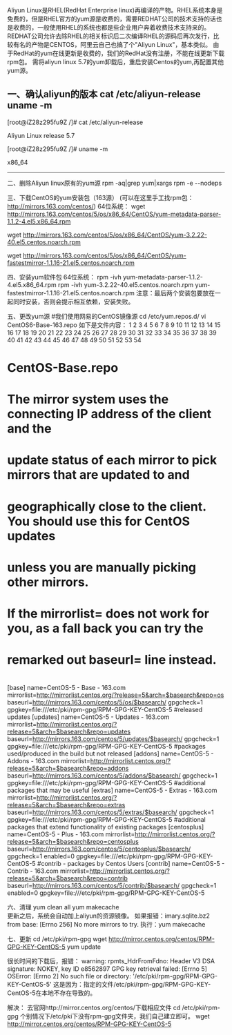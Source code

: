 Aliyun Linux是RHEL(RedHat Enterprise linux)再编译的产物。RHEL系统本身是免费的，但是RHEL官方的yum源是收费的，需要REDHAT公司的技术支持的话也是收费的，一般使用RHEL的系统也都是些企业用户奔着收费技术支持来的。 REDHAT公司允许去除RHEL的相关标识后二次编译RHEL的源码后再次发行，比较有名的产物是CENTOS，阿里云自己也搞了个"Aliyun Linux"，基本类似。
由于RedHat的yum在线更新是收费的，我们的RedHat没有注册，不能在线更新下载rpm包。
需将aliyun linux 5.7的yum卸载后，重启安装Centos的yum,再配置其他yum源。
 
一、确认aliyun的版本
cat /etc/aliyun-release
uname -m
------
[root@iZ28z295fu9Z /]# cat /etc/aliyun-release

Aliyun Linux release 5.7

[root@iZ28z295fu9Z /]# uname -m

x86_64

------
二、删除Aliyun linux原有的yum源
rpm -aq|grep yum|xargs rpm -e --nodeps

三、下载CentOS的yum安装包（163源）  (可以在这里手工找rpm包：http://mirrors.163.com/centos/)
64位系统：
wget http://mirrors.163.com/centos/5/os/x86_64/CentOS/yum-metadata-parser-1.1.2-4.el5.x86_64.rpm

wget http://mirrors.163.com/centos/5/os/x86_64/CentOS/yum-3.2.22-40.el5.centos.noarch.rpm

wget http://mirrors.163.com/centos/5/os/x86_64/CentOS/yum-fastestmirror-1.1.16-21.el5.centos.noarch.rpm

四、安装yum软件包
64位系统：
rpm -ivh yum-metadata-parser-1.1.2-4.el5.x86_64.rpm
rpm -ivh yum-3.2.22-40.el5.centos.noarch.rpm  yum-fastestmirror-1.1.16-21.el5.centos.noarch.rpm
注意：最后两个安装包要放在一起同时安装，否则会提示相互依赖，安装失败。

五、更改yum源  #我们使用网易的CentOS镜像源
cd /etc/yum.repos.d/
vi CentOS6-Base-163.repo
如下是文件内容：
1
2
3
4
5
6
7
8
9
10
11
12
13
14
15
16
17
18
19
20
21
22
23
24
25
26
27
28
29
30
31
32
33
34
35
36
37
38
39
40
41
42
43
44
45
46
47
48
49
50
51
52
53
54
# CentOS-Base.repo
#
# The mirror system uses the connecting IP address of the client and the
# update status of each mirror to pick mirrors that are updated to and
# geographically close to the client.  You should use this for CentOS updates
# unless you are manually picking other mirrors.
#
# If the mirrorlist= does not work for you, as a fall back you can try the 
# remarked out baseurl= line instead.
#
#
[base]
name=CentOS-5 - Base - 163.com
mirrorlist=http://mirrorlist.centos.org/?release=5&arch=$basearch&repo=os
baseurl=http://mirrors.163.com/centos/5/os/$basearch/
gpgcheck=1
gpgkey=file:///etc/pki/rpm-gpg/RPM-GPG-KEY-CentOS-5
#released updates 
[updates]
name=CentOS-5 - Updates - 163.com
mirrorlist=http://mirrorlist.centos.org/?release=5&arch=$basearch&repo=updates
baseurl=http://mirrors.163.com/centos/5/updates/$basearch/
gpgcheck=1
gpgkey=file:///etc/pki/rpm-gpg/RPM-GPG-KEY-CentOS-5
#packages used/produced in the build but not released
[addons]
name=CentOS-5 - Addons - 163.com
mirrorlist=http://mirrorlist.centos.org/?release=5&arch=$basearch&repo=addons
baseurl=http://mirrors.163.com/centos/5/addons/$basearch/
gpgcheck=1
gpgkey=file:///etc/pki/rpm-gpg/RPM-GPG-KEY-CentOS-5
#additional packages that may be useful
[extras]
name=CentOS-5 - Extras - 163.com
mirrorlist=http://mirrorlist.centos.org/?release=5&arch=$basearch&repo=extras
baseurl=http://mirrors.163.com/centos/5/extras/$basearch/
gpgcheck=1
gpgkey=file:///etc/pki/rpm-gpg/RPM-GPG-KEY-CentOS-5
#additional packages that extend functionality of existing packages
[centosplus]
name=CentOS-5 - Plus - 163.com
mirrorlist=http://mirrorlist.centos.org/?release=5&arch=$basearch&repo=centosplus
baseurl=http://mirrors.163.com/centos/5/centosplus/$basearch/
gpgcheck=1
enabled=0
gpgkey=file:///etc/pki/rpm-gpg/RPM-GPG-KEY-CentOS-5
#contrib - packages by Centos Users
[contrib]
name=CentOS-5 - Contrib - 163.com
mirrorlist=http://mirrorlist.centos.org/?release=5&arch=$basearch&repo=contrib
baseurl=http://mirrors.163.com/centos/5/contrib/$basearch/
gpgcheck=1
enabled=0
gpgkey=file:///etc/pki/rpm-gpg/RPM-GPG-KEY-CentOS-5


六、清理
yum clean all
yum makecache  
更新之后，系统会自动加上aliyun的资源镜像。
如果报错：imary.sqlite.bz2 from base: [Errno 256] No more mirrors to try.
执行：yum makecache   
 
七、更新
cd /etc/pki/rpm-gpg
wget http://mirror.centos.org/centos/RPM-GPG-KEY-CentOS-5
yum update

很长时间的下载后，报错：
warning: rpmts_HdrFromFdno: Header V3 DSA signature: NOKEY, key ID e8562897
GPG key retrieval failed: [Errno 5] OSError: [Errno 2] No such file or directory: '/etc/pki/rpm-gpg/RPM-GPG-KEY-CentOS-5'
这是因为：指定的文件/etc/pki/rpm-gpg/RPM-GPG-KEY-CentOS-5在本地不存在导致的。 

解决：
去官网http://mirror.centos.org/centos/下载相应文件
cd /etc/pki/rpm-gpg
个别情况下/etc/pki下没有rpm-gpg文件夹，我们自己建立即可。
wget http://mirror.centos.org/centos/RPM-GPG-KEY-CentOS-5
